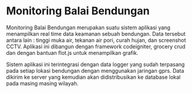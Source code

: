 # Monitoring Balai Bendungan

Monitoring Balai Bendungan merupakan suatu sistem aplikasi yang menampilkan real time data keamanan sebuah bendungan. 
Data tersebut antara lain : tinggi muka air, tekanan air pori, curah hujan, dan screenshot CCTV.
Aplikasi ini dibangun dengan framework codeigniter, grocery crud dan dengan bantuan flot.js untuk menampilkan grafik.

Sistem aplikasi ini terintegrasi dengan data logger yang sudah terpasang pada setiap lokasi bendungan dengan menggunakan jaringan gprs.
Data dikirim ke server yang kemudian akan didistribusikan ke database lokal pada masing masing wilayah.